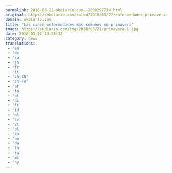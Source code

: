 ```yaml
---
permalink: 2018-03-22-okdiario.com--2000297734.html
original: https://okdiario.com/salud/2018/03/22/enfermedades-primavera-1998834
domain: okdiario.com
title: "Las cinco enfermedades más comunes en primavera"
image: https://okdiario.com/img/2018/03/21/primavera-1.jpg
date: 2018-03-22 13:38:32
category: news
translations: 
 - 'en'
 - 'de'
 - 'ru'
 - 'ja'
 - 'fr'
 - 'it'
 - 'zh-CN'
 - 'zh-TW'
 - 'ar'
 - 'fa'
 - 'pt'
 - 'hi'
 - 'tr'
 - 'id'
 - 'nl'
 - 'sv'
 - 'vi'
 - 'pl'
 - 'ko'
 - 'no'
 - 'da'
 - 'th'
 - 'ta'
 - 'ms'
 - 'hy'
---
```


